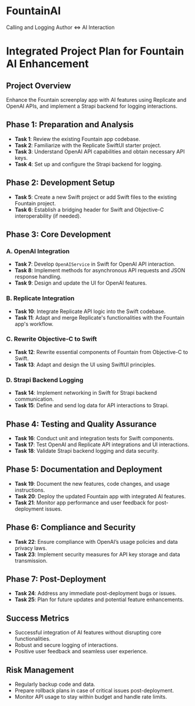 # FountainAI
Calling and Logging Author &lt;=> AI Interaction  


# Integrated Project Plan for Fountain AI Enhancement

## Project Overview
Enhance the Fountain screenplay app with AI features using Replicate and OpenAI APIs, and implement a Strapi backend for logging interactions.

## Phase 1: Preparation and Analysis
- **Task 1**: Review the existing Fountain app codebase.
- **Task 2**: Familiarize with the Replicate SwiftUI starter project.
- **Task 3**: Understand OpenAI API capabilities and obtain necessary API keys.
- **Task 4**: Set up and configure the Strapi backend for logging.

## Phase 2: Development Setup
- **Task 5**: Create a new Swift project or add Swift files to the existing Fountain project.
- **Task 6**: Establish a bridging header for Swift and Objective-C interoperability (if needed).

## Phase 3: Core Development
### A. OpenAI Integration
- **Task 7**: Develop `OpenAIService` in Swift for OpenAI API interaction.
- **Task 8**: Implement methods for asynchronous API requests and JSON response handling.
- **Task 9**: Design and update the UI for OpenAI features.

### B. Replicate Integration
- **Task 10**: Integrate Replicate API logic into the Swift codebase.
- **Task 11**: Adapt and merge Replicate's functionalities with the Fountain app's workflow.

### C. Rewrite Objective-C to Swift
- **Task 12**: Rewrite essential components of Fountain from Objective-C to Swift.
- **Task 13**: Adapt and design the UI using SwiftUI principles.

### D. Strapi Backend Logging
- **Task 14**: Implement networking in Swift for Strapi backend communication.
- **Task 15**: Define and send log data for API interactions to Strapi.

## Phase 4: Testing and Quality Assurance
- **Task 16**: Conduct unit and integration tests for Swift components.
- **Task 17**: Test OpenAI and Replicate API integrations and UI interactions.
- **Task 18**: Validate Strapi backend logging and data security.

## Phase 5: Documentation and Deployment
- **Task 19**: Document the new features, code changes, and usage instructions.
- **Task 20**: Deploy the updated Fountain app with integrated AI features.
- **Task 21**: Monitor app performance and user feedback for post-deployment issues.

## Phase 6: Compliance and Security
- **Task 22**: Ensure compliance with OpenAI’s usage policies and data privacy laws.
- **Task 23**: Implement security measures for API key storage and data transmission.

## Phase 7: Post-Deployment
- **Task 24**: Address any immediate post-deployment bugs or issues.
- **Task 25**: Plan for future updates and potential feature enhancements.

## Success Metrics
- Successful integration of AI features without disrupting core functionalities.
- Robust and secure logging of interactions.
- Positive user feedback and seamless user experience.

## Risk Management
- Regularly backup code and data.
- Prepare rollback plans in case of critical issues post-deployment.
- Monitor API usage to stay within budget and handle rate limits.
